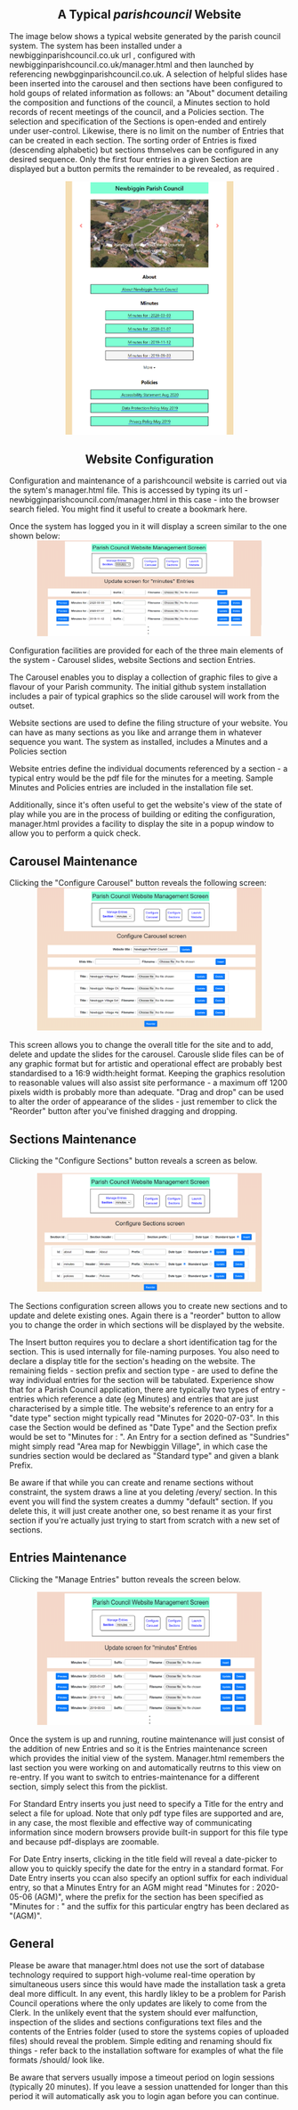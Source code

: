 
<h2 style = "text-align: center;">A Typical <i>parishcouncil</i> Website</h2>
<p>The image below shows a typical website generated by the parish council system. The system has been installed under a newbigginparishcouncil.co.uk url , configured with newbigginparishcouncil.co.uk/manager.html and then launched by referencing newbgginparishcouncil.co.uk.  A selection of helpful slides hase been inserted into the carousel and then sections have been configured to hold goups of related information as follows: an "About" document detailing the composition and functions of the council, a Minutes section to hold records of recent meetings of the council, and a Policies section.  The selection and specification of the Sections is open-ended and entirely under user-control.  Likewise, there is no limit on the number of Entries that can be created in each section. The sorting order of Entries is fixed (descending alphabetic) but sections thmselves can be configured in any desired sequence. Only the first four entries in a given Section are displayed but a button permits the remainder to be revealed, as required .</p>
<div  style="width: 60%; margin-left: auto; margin-right: auto; text-align: center;">
<img src="screens/screen1.png"> 
</div>
<div>
<h2 style = "text-align: center;">Website Configuration</h2>
</div>
<p>Configuration and maintenance of a parishcouncil website is carried out via the sytem's manager.html file. This is accessed by typing its url -  newbigginparishcouncil.com/manager.html in this case - into the browser search fieled. You might find it useful to create a bookmark here.
</p>
Once the system has logged you in it will display a screen similar to the one shown below:
<div  style="width: 80%; margin-left: auto; margin-right: auto; text-align: center;">
<img src="screens/screen2.png"> 
</div>
<p>
Configuration facilities are provided for each of the three main elements of the system  - Carousel slides, website Sections and section Entries. 
</p><p>
The Carousel enables you to display a collection of graphic files to give a flavour of your Parish community. The initial github system installation includes a pair of typical graphics so the slide carousel will work from the outset.
</p><p>
Website sections are used to define the filing structure of your website. You can have as many sections as you like and arrange them in whatever sequence you want. The system as installed, includes a Minutes and a Policies section
</p><p>
Website entries define the individual documents referenced by a section - a typical entry would be the pdf file for the minutes for a meeting. Sample Minutes and Policies entries are included in the installation file set.
</p><p>
Additionally, since it's often useful to get the website's view of the state of play while you are in the process of building or editing the configuration, manager.html provides a facility to display the site in a popup window to allow you to perform a quick check. 
</p>
<div>
<h2>Carousel Maintenance</h2>
</div>
Clicking the "Configure Carousel" button reveals the following screen:
<div  style="width:80%; margin-left: auto; margin-right: auto; text-align: center;">
<img src="screens/screen3.png"> 
</div>
<p>This screen allows you to change the overall title for the site and to add, delete and update the slides for the carousel. Carousle slide files can be of any graphic format but for artistic and operational effect are probably best standardised to a 16:9 width:height format. Keeping the graphics resolution to reasonable values will also assist site performance - a maximum off 1200 pixels width is probably more than adequate. "Drag and drop" can be used to alter the order of appearance of the slides - just remember to click the "Reorder" button after you've finished dragging and dropping.
</p>
<div>
<h2>Sections Maintenance</h2>
</div>
<p>
Clicking the "Configure Sections" button reveals a screen as below. 
</p>
<div  style="width:80%; margin-left: auto; margin-right: auto; text-align: center;">
<img src="screens/screen4.png"> 
</div>
<p>
The Sections configuration screen allows you to create new sections and to update and delete existing ones. Again there is a "reorder" button to allow you to change the order in which sections will be displayed by the website. 
</p><p>
The Insert button requires you to declare a short identification tag for the section. This is used internally for file-naming purposes. You also need to declare a display title for the section's heading on the website. The remaining fields - section prefix and section type - are used to define the way individual entries for the section will be tabulated. Experience show that for a Parish Council application, there are typically two types of entry - entries which reference a date (eg Minutes) and entries that are just characterised by a simple title. The website's reference to an entry for a "date type" section might typically read "Minutes for 2020-07-03". In this case the Section would be defined as "Date Type" and the Section prefix would be set to "Minutes for : ". An Entry for a section defined as "Sundries" might simply read "Area map for Newbiggin Village", in which case the sundries section would be declared as "Standard type" and given a blank Prefix.
</p><p>
Be aware if that while you can create and rename sections without constraint, the system draws a line at you deleting /every/ section. In this event you will find the system  creates a dummy "default" section. If you delete this, it will just create another one, so best rename it as your first section if you're actually just trying to start from scratch with a new set of sections.
</p>
<div>
<h2>Entries Maintenance</h2>
</div>
<p>
Clicking the "Manage Entries" button reveals the screen below. 
</p>
<div  style="width:80%; margin-left: auto; margin-right: auto; text-align: center;">
<img src="screens/screen5.png"> 
</div>
<p>
Once the system is up and running, routine maintenance will just consist of the addition of new Entries and so it is the Entries maintenance screen which provides the initial view of the system. Manager.html remembers the last section you were working on and automatically reutrns to this view on re-entry. If you want to switch to entries-maintenance for a different section, simply select this from the picklist.
</p><p>
For Standard Entry inserts you just need to specify a Title for the entry and select a file for upload. Note that only pdf type files are supported and are, in any case, the most flexible and effective way of communicating information since modern browsers provide built-in support for this file type and because pdf-displays are zoomable.
</p><p>
For Date Entry inserts, clicking in the title field will reveal a date-picker to allow you to quickly specify the date for the entry in a standard format. For Date Entry inserts you ccan also specify an optionl suffix for each individual entry, so that a Minutes Entry for an AGM might read "Minutes for : 2020-05-06 (AGM)", where the prefix for the section has been specified as "Minutes for : " and the suffix for this particular engtry has been declared as "(AGM)".
</p>
<div>
<h2>General</h2>
</div>
<p>
Please be aware that manager.html does not use the sort of database technology required to support high-volume real-time operation by simultaneous users since this would have made the installation task a greta deal more difficult. In any event, this hardly likley to be a problem for Parish Council operations where the only updates are likely to come from the Clerk. In the unlikely event that the system should ever malfunction, inspection of the slides and sections configurations text files and the contents of the Entries folder (used to store the systems copies of uploaded files) should reveal the problem. Simple editing and renaming should fix things - refer back to the installation software for examples of what the file formats /should/ look like.
</p><p>
Be aware that servers usually impose a timeout period on login sessions (typically 20 minutes). If you leave a session unattended for longer than this period  it will automatically ask you to login agan before you can continue.
</p>



